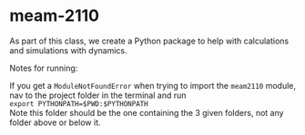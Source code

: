 # meam-2110
As part of this class, we create a Python package to help with calculations and simulations with dynamics.



Notes for running:

If you get a `ModuleNotFoundError` when trying to import the `meam2110` module, nav to the project folder in the terminal and run <br>
`export PYTHONPATH=$PWD:$PYTHONPATH` <br>
    Note this folder should be the one containing the 3 given folders, not any folder above or below it.